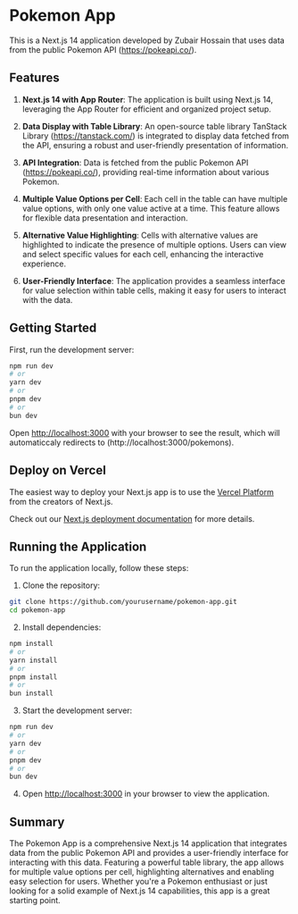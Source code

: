 # Pokemon App

This is a Next.js 14 application developed by Zubair Hossain that uses data from the public Pokemon API (https://pokeapi.co/).

## Features

1. **Next.js 14 with App Router**: The application is built using Next.js 14, leveraging the App Router for efficient and organized project setup.
   
2. **Data Display with Table Library**: An open-source table library TanStack Library (https://tanstack.com/) is integrated to display data fetched from the API, ensuring a robust and user-friendly presentation of information.

3. **API Integration**: Data is fetched from the public Pokemon API (https://pokeapi.co/), providing real-time information about various Pokemon.

4. **Multiple Value Options per Cell**: Each cell in the table can have multiple value options, with only one value active at a time. This feature allows for flexible data presentation and interaction.

5. **Alternative Value Highlighting**: Cells with alternative values are highlighted to indicate the presence of multiple options. Users can view and select specific values for each cell, enhancing the interactive experience.

6. **User-Friendly Interface**: The application provides a seamless interface for value selection within table cells, making it easy for users to interact with the data.

## Getting Started

First, run the development server:

```bash
npm run dev
# or
yarn dev
# or
pnpm dev
# or
bun dev
```

Open [http://localhost:3000](http://localhost:3000) with your browser to see the result, which will automaticcaly redirects to (http://localhost:3000/pokemons). 


## Deploy on Vercel

The easiest way to deploy your Next.js app is to use the [Vercel Platform](https://vercel.com/new?utm_medium=default-template&filter=next.js&utm_source=create-next-app&utm_campaign=create-next-app-readme) from the creators of Next.js.

Check out our [Next.js deployment documentation](https://nextjs.org/docs/deployment) for more details.

## Running the Application

To run the application locally, follow these steps:

1. Clone the repository:

```bash
git clone https://github.com/yourusername/pokemon-app.git
cd pokemon-app
```

2. Install dependencies:

```bash
npm install
# or
yarn install
# or
pnpm install
# or
bun install
```

3. Start the development server:

```bash
npm run dev
# or
yarn dev
# or
pnpm dev
# or
bun dev
```

4. Open [http://localhost:3000](http://localhost:3000) in your browser to view the application.

## Summary

The Pokemon App is a comprehensive Next.js 14 application that integrates data from the public Pokemon API and provides a user-friendly interface for interacting with this data. Featuring a powerful table library, the app allows for multiple value options per cell, highlighting alternatives and enabling easy selection for users. Whether you're a Pokemon enthusiast or just looking for a solid example of Next.js 14 capabilities, this app is a great starting point.